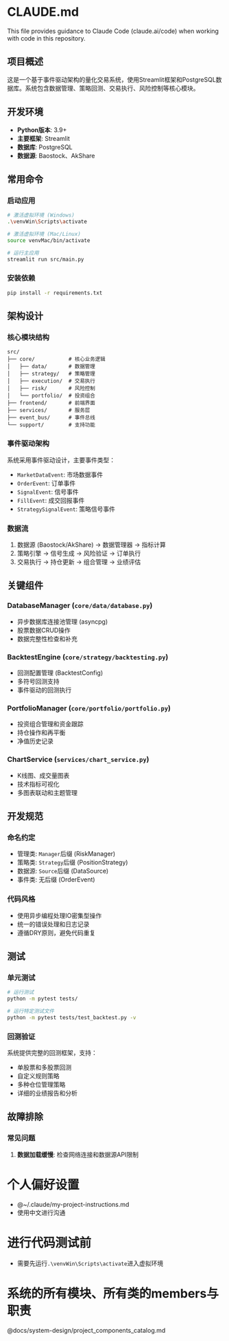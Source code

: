 # CLAUDE.md

This file provides guidance to Claude Code (claude.ai/code) when working with code in this repository.

## 项目概述
这是一个基于事件驱动架构的量化交易系统，使用Streamlit框架和PostgreSQL数据库。系统包含数据管理、策略回测、交易执行、风险控制等核心模块。

## 开发环境
- **Python版本**: 3.9+
- **主要框架**: Streamlit
- **数据库**: PostgreSQL
- **数据源**: Baostock、AkShare

## 常用命令

### 启动应用
```bash
# 激活虚拟环境 (Windows)
.\venvWin\Scripts\activate

# 激活虚拟环境 (Mac/Linux)
source venvMac/bin/activate

# 运行主应用
streamlit run src/main.py
```

### 安装依赖
```bash
pip install -r requirements.txt
```

## 架构设计

### 核心模块结构
```
src/
├── core/           # 核心业务逻辑
│   ├── data/       # 数据管理
│   ├── strategy/   # 策略管理
│   ├── execution/  # 交易执行
│   ├── risk/       # 风险控制
│   └── portfolio/  # 投资组合
├── frontend/       # 前端界面
├── services/       # 服务层
├── event_bus/      # 事件总线
└── support/        # 支持功能
```

### 事件驱动架构
系统采用事件驱动设计，主要事件类型：
- `MarketDataEvent`: 市场数据事件
- `OrderEvent`: 订单事件
- `SignalEvent`: 信号事件
- `FillEvent`: 成交回报事件
- `StrategySignalEvent`: 策略信号事件

### 数据流
1. 数据源 (Baostock/AkShare) → 数据管理器 → 指标计算
2. 策略引擎 → 信号生成 → 风险验证 → 订单执行
3. 交易执行 → 持仓更新 → 组合管理 → 业绩评估

## 关键组件

### DatabaseManager (`core/data/database.py`)
- 异步数据库连接池管理 (asyncpg)
- 股票数据CRUD操作
- 数据完整性检查和补充

### BacktestEngine (`core/strategy/backtesting.py`)
- 回测配置管理 (BacktestConfig)
- 多符号回测支持
- 事件驱动的回测执行

### PortfolioManager (`core/portfolio/portfolio.py`)
- 投资组合管理和资金跟踪
- 持仓操作和再平衡
- 净值历史记录

### ChartService (`services/chart_service.py`)
- K线图、成交量图表
- 技术指标可视化
- 多图表联动和主题管理

## 开发规范

### 命名约定
- 管理类: `Manager`后缀 (RiskManager)
- 策略类: `Strategy`后缀 (PositionStrategy)
- 数据源: `Source`后缀 (DataSource)
- 事件类: 无后缀 (OrderEvent)

### 代码风格
- 使用异步编程处理IO密集型操作
- 统一的错误处理和日志记录
- 遵循DRY原则，避免代码重复

## 测试

### 单元测试
```bash
# 运行测试
python -m pytest tests/

# 运行特定测试文件
python -m pytest tests/test_backtest.py -v
```

### 回测验证
系统提供完整的回测框架，支持：
- 单股票和多股票回测
- 自定义规则策略
- 多种仓位管理策略
- 详细的业绩报告和分析

## 故障排除

### 常见问题
1. **数据加载缓慢**: 检查网络连接和数据源API限制

# 个人偏好设置
- @~/.claude/my-project-instructions.md
- 使用中文进行沟通

# 进行代码测试前
- 需要先运行`.\venvWin\Scripts\activate`进入虚拟环境

# 系统的所有模块、所有类的members与职责
@docs/system-design/project_components_catalog.md
